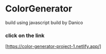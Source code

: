 # ColorGenerator

build using javascript
build by Danico

### click on the link

[https://color-generator-project-1.netlify.app/]
